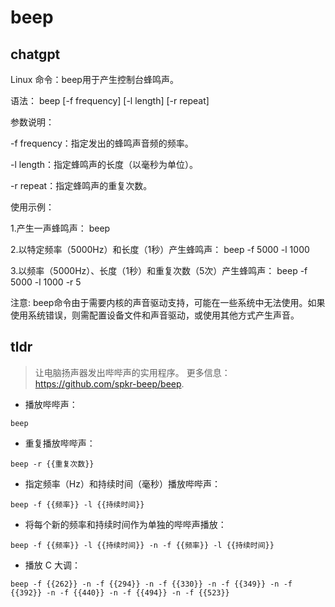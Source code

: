 # beep 
## chatgpt 
Linux 命令：beep用于产生控制台蜂鸣声。

语法：
beep [-f frequency] [-l length] [-r repeat]

参数说明：

-f frequency：指定发出的蜂鸣声音频的频率。

-l length：指定蜂鸣声的长度（以毫秒为单位）。

-r repeat：指定蜂鸣声的重复次数。

使用示例：

1.产生一声蜂鸣声：
beep

2.以特定频率（5000Hz）和长度（1秒）产生蜂鸣声：
beep -f 5000 -l 1000

3.以频率（5000Hz）、长度（1秒）和重复次数（5次）产生蜂鸣声：
beep -f 5000 -l 1000 -r 5

注意:
beep命令由于需要内核的声音驱动支持，可能在一些系统中无法使用。如果使用系统错误，则需配置设备文件和声音驱动，或使用其他方式产生声音。 

## tldr 
 
> 让电脑扬声器发出哔哔声的实用程序。
> 更多信息：<https://github.com/spkr-beep/beep>.

- 播放哔哔声：

`beep`

- 重复播放哔哔声：

`beep -r {{重复次数}}`

- 指定频率（Hz）和持续时间（毫秒）播放哔哔声：

`beep -f {{频率}} -l {{持续时间}}`

- 将每个新的频率和持续时间作为单独的哔哔声播放：

`beep -f {{频率}} -l {{持续时间}} -n -f {{频率}} -l {{持续时间}}`

- 播放 C 大调：

`beep -f {{262}} -n -f {{294}} -n -f {{330}} -n -f {{349}} -n -f {{392}} -n -f {{440}} -n -f {{494}} -n -f {{523}}`
